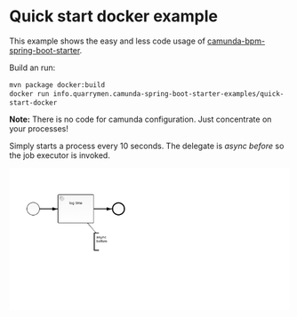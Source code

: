 # Quick start docker example
This example shows the easy and less code usage of [camunda-bpm-spring-boot-starter](https://github.com/camunda/camunda-bpm-spring-boot-starter).

Build an run:
```
mvn package docker:build
docker run info.quarrymen.camunda-spring-boot-starter-examples/quick-start-docker
```

**Note:** There is no code for camunda configuration. Just concentrate on your processes!

Simply starts a process every 10 seconds. The delegate is _async before_ so the job executor is invoked.

![example.bpmn](src/main/resources/example.png)
